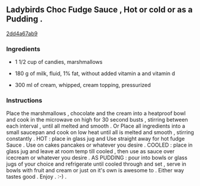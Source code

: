 ## Ladybirds Choc Fudge Sauce , Hot or cold or as a Pudding .

[2dd4a67ab9](https://cookpad.com/us/recipes/340502-ladybirds-choc-fudge-sauce-hot-or-cold-or-as-a-pudding)

### Ingredients

 - 1 1/2 cup of candies, marshmallows

 - 180 g of milk, fluid, 1% fat, without added vitamin a and vitamin d

 - 300 ml of cream, whipped, cream topping, pressurized

### Instructions

Place the marshmallows , chocolate and the cream into a heatproof bowl and cook in the microwave on high for 30 second busts , stirring between each interval , until all melted and smooth . Or Place all ingredients into a small saucepan and cook on low heat until all is melted and smooth , stirring constantly . HOT : place in glass jug and Use straight away for hot fudge Sauce . Use on cakes pancakes or whatever you desire . COOLED : place in glass jug and leave at room temp till cooled , then use as sauce over icecream or whatever you desire . AS PUDDING : pour into bowls or glass jugs of your choice and refrigerate until cooled through and set , serve in bowls with fruit and cream or just on it's own is awesome to . Either way tastes good . Enjoy . :-) .
